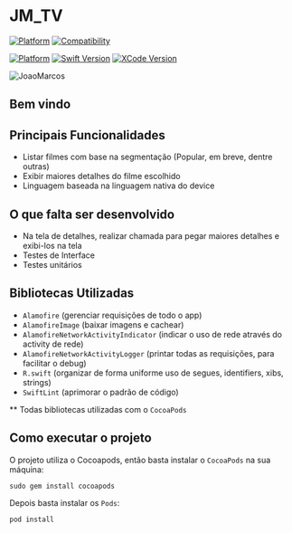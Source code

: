 # JM_TV

[![Platform](https://img.shields.io/badge/Platform-iOS-blue.svg?style=for-the-badge)](https://www.apple.com/br/ios/ios-11/)
[![Compatibility](https://img.shields.io/badge/Compatibility-iPhone-lightgrey.svg?style=for-the-badge)](https://www.apple.com/br/iphone/)

[![Platform](https://img.shields.io/badge/iOS_Version-9.3+-green.svg?style=for-the-badge)](https://www.apple.com/br/ios/ios-11/)
[![Swift Version](https://img.shields.io/badge/swift-4.0-orange.svg?style=for-the-badge)](https://swift.org/)
[![XCode Version](https://img.shields.io/badge/Xcode_Version-9.2+-blue.svg?style=for-the-badge)](https://developer.apple.com/xcode/)

![JoaoMarcos](https://i0.wp.com/fllwtv.files.wordpress.com/2018/04/j-logo.png?ssl=1&w=450)

## Bem vindo

## Principais Funcionalidades
- Listar filmes com base na segmentação (Popular, em breve, dentre outras)
- Exibir maiores detalhes do filme escolhido
- Linguagem baseada na linguagem nativa do device

## O que falta ser desenvolvido
- Na tela de detalhes, realizar chamada para pegar maiores detalhes e exibi-los na tela
- Testes de Interface
- Testes unitários

## Bibliotecas Utilizadas 
- `Alamofire` (gerenciar requisições de todo o app)
- `AlamofireImage` (baixar imagens e cachear)
- `AlamofireNetworkActivityIndicator` (indicar o uso de rede através do activity de rede)
- `AlamofireNetworkActivityLogger` (printar todas as requisições, para facilitar o debug)
- `R.swift` (organizar de forma uniforme uso de segues, identifiers, xibs, strings)
- `SwiftLint` (aprimorar o padrão de código)

** Todas bibliotecas utilizadas com o `CocoaPods`

## Como executar o projeto
O projeto utiliza o Cocoapods, então basta instalar o `CocoaPods` na sua máquina:
```shell
sudo gem install cocoapods
```
Depois basta instalar os `Pods`:
```shell
pod install
```


